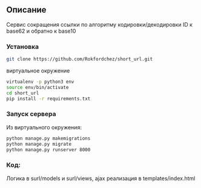 ## Описание

Сервис сокращения ссылки по алгоритму кодировки/декодировки ID к base62 и обратно к base10

### Установка

```bash
git clone https://github.com/Rokfordchez/short_url.git
```
виртуальное окружение

```bash
virtualenv -p python3 env
source env/bin/activate
cd short_url
pip install -r requirements.txt
```

### Запуск сервера
Из виртуального окружения:
```bash
python manage.py makemigrations
python manage.py migrate
python manage.py runserver 8000
```
### Код:
Логика в surl/models и surl/views, ajax реализация в templates/index.html
